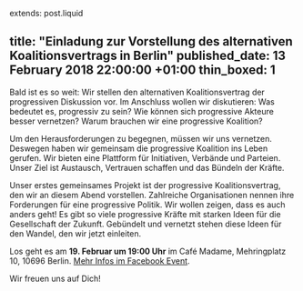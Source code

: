 extends: post.liquid

title: "Einladung zur Vorstellung des alternativen Koalitionsvertrags in Berlin"
published_date:  13 February 2018 22:00:00 +01:00
thin_boxed: 1
---
Bald ist es so weit: Wir stellen den alternativen Koalitionsvertrag der progressiven Diskussion vor. Im Anschluss wollen wir diskutieren: Was bedeutet es, progressiv zu sein? Wie können sich progressive Akteure besser vernetzen? Warum brauchen wir eine progressive Koalition? 

Um den Herausforderungen zu begegnen, müssen wir uns vernetzen. Deswegen haben wir gemeinsam die progressive Koalition ins Leben gerufen. Wir bieten eine Plattform für Initiativen, Verbände und Parteien. Unser Ziel ist Austausch, Vertrauen schaffen und das Bündeln der Kräfte.

Unser erstes gemeinsames Projekt ist der progressive Koalitionsvertrag, den wir an diesem Abend vorstellen. Zahlreiche Organisationen nennen ihre Forderungen für eine progressive Politik. Wir wollen zeigen, dass es auch anders geht! Es gibt so viele progressive Kräfte mit starken Ideen für die Gesellschaft der Zukunft. Gebündelt und vernetzt stehen diese Ideen für den Wandel, den wir jetzt einleiten.

Los geht es am **19. Februar um 19:00 Uhr** im Café Madame, Mehringplatz 10, 10696 Berlin. [Mehr Infos im Facebook Event](https://www.facebook.com/events/1946010759048879/).

Wir freuen uns auf Dich!
